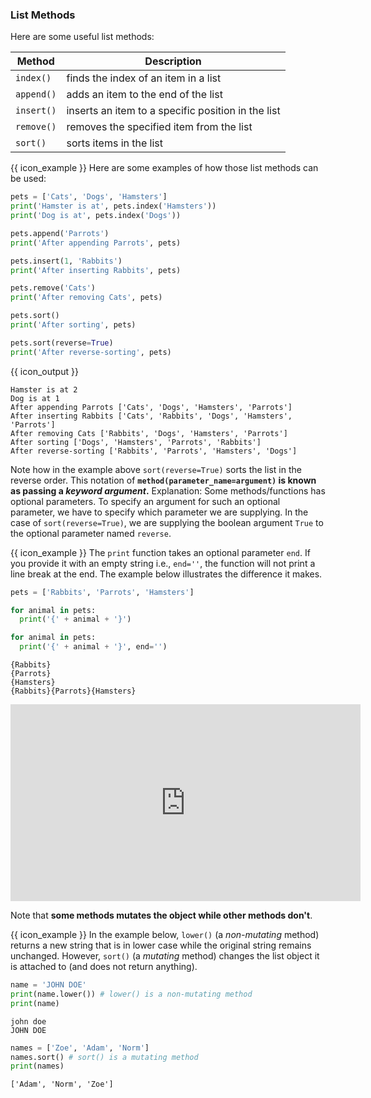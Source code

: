 ### List Methods

Here are some useful list methods:

Method | Description
------ | -----------
`index()` | finds the index of an item in a list
`append()` | adds an item to the end of the list
`insert()` | inserts an item to a specific position in the list
`remove()` | removes the specified item from the list
`sort()` | sorts items in the list

<tip-box> 

{{ icon_example }} Here are some examples of how those list methods can be used:

```python
pets = ['Cats', 'Dogs', 'Hamsters']
print('Hamster is at', pets.index('Hamsters'))
print('Dog is at', pets.index('Dogs'))

pets.append('Parrots')
print('After appending Parrots', pets)

pets.insert(1, 'Rabbits')
print('After inserting Rabbits', pets)

pets.remove('Cats')
print('After removing Cats', pets)

pets.sort()
print('After sorting', pets)

pets.sort(reverse=True)
print('After reverse-sorting', pets)
```
{{ icon_output }}
```
Hamster is at 2
Dog is at 1
After appending Parrots ['Cats', 'Dogs', 'Hamsters', 'Parrots']
After inserting Rabbits ['Cats', 'Rabbits', 'Dogs', 'Hamsters', 'Parrots']
After removing Cats ['Rabbits', 'Dogs', 'Hamsters', 'Parrots']
After sorting ['Dogs', 'Hamsters', 'Parrots', 'Rabbits']
After reverse-sorting ['Rabbits', 'Parrots', 'Hamsters', 'Dogs']
```

</tip-box>

Note how in the example above `sort(reverse=True)` sorts the list in the reverse order. This notation of **`method(parameter_name=argument)` is known as passing a _keyword argument_.** Explanation: Some methods/functions has optional parameters. To specify an argument for such an optional parameter, we have to specify which parameter we are supplying. In the case of `sort(reverse=True)`, we are supplying the boolean argument `True` to the optional parameter named `reverse`.

<tip-box> 

{{ icon_example }} The `print` function takes an optional parameter `end`. If you provide it with an empty string i.e., `end=''`, the function will not print a line break at the end. The example below illustrates the difference it makes.

<include src="inputOutput.md" boilerplate>
<span id="input">

```python
pets = ['Rabbits', 'Parrots', 'Hamsters']

for animal in pets:
  print('{' + animal + '}')

for animal in pets:
  print('{' + animal + '}', end='')
```
</span>
<span id="output">

```{.no-line-numbers}
{Rabbits}
{Parrots}
{Hamsters}
{Rabbits}{Parrots}{Hamsters}
```
</span>
</include>



</tip-box>
 
<panel type="seamless" header="%%{{ icon_video }} List methods%%">
<iframe width="560" height="315" src="https://www.youtube.com/embed/Z9IxxW7428A?rel=0&showinfo=0&start=11&end=666&version=11" frameborder="0" allowfullscreen></iframe>

</panel><p/>

Note that **some methods <tooltip content="changes the value(s) of the object">mutates</tooltip> the object while other methods don't**.

<tip-box> 

{{ icon_example }} In the example below, `lower()` (a _non-mutating_ method) returns a new string that is in lower case while the original string remains unchanged. However, `sort()` (a _mutating_ method) changes the list object it is attached to (and does not return anything).

<include src="inputOutput.md" boilerplate>
<span id="input">

```python
name = 'JOHN DOE'
print(name.lower()) # lower() is a non-mutating method
print(name)
```
</span>
<span id="output">

```{.no-line-numbers}
john doe
JOHN DOE
```
</span>
</include>

<include src="inputOutput.md" boilerplate>
<span id="input">

```python
names = ['Zoe', 'Adam', 'Norm']
names.sort() # sort() is a mutating method
print(names)
```
</span>
<span id="output">

```{.no-line-numbers}
['Adam', 'Norm', 'Zoe']
```
</span>
</include>


</tip-box>

<include src="exercisePanel.md" boilerplate var-title="Anagram Checker" var-file="e-anagramChecker.md" />
<include src="exercisePanel.md" boilerplate var-title="Word Game" var-file="e-wordGame.md" />
